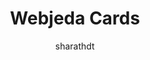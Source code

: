 ---
title: "Webjeda Cards"
github: https://github.com/sharu725/cards
demo: https://webjeda.com/cards
author: sharathdt
ssg:
  - Jekyll
cms:
  - No Cms
---